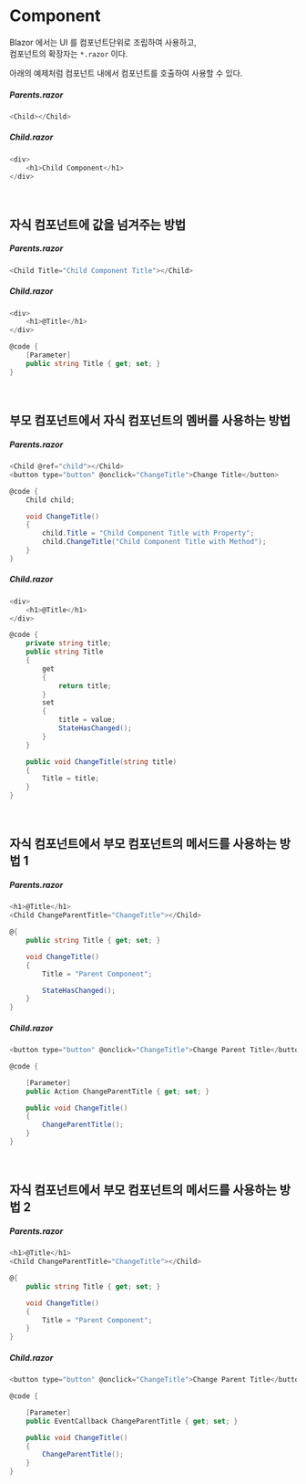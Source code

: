 # Component

Blazor 에서는 UI 를 컴포넌트단위로 조립하여 사용하고,   
컴포넌트의 확장자는 `*.razor` 이다.  

아래의 예제처럼 컴포넌트 내에서 컴포넌트를 호출하여 사용할 수 있다.

##### Parents.razor
```cs
<Child></Child>
```
##### Child.razor
```cs
<div>
    <h1>Child Component</h1>
</div>
```

<br>

## 자식 컴포넌트에 값을 넘겨주는 방법

##### Parents.razor
```cs
<Child Title="Child Component Title"></Child>
```
##### Child.razor
```cs
<div>
    <h1>@Title</h1>
</div>

@code {
    [Parameter]
    public string Title { get; set; }
}
```

<br>

## 부모 컴포넌트에서 자식 컴포넌트의 멤버를 사용하는 방법

##### Parents.razor
```cs
<Child @ref="child"></Child>
<button type="button" @onclick="ChangeTitle">Change Title</button>

@code {
    Child child;

    void ChangeTitle()
    {
        child.Title = "Child Component Title with Property";
        child.ChangeTitle("Child Component Title with Method");
    }
}
```
##### Child.razor
```cs
<div>
    <h1>@Title</h1>
</div>

@code {
    private string title;
    public string Title
    {
        get
        {
            return title;
        }
        set
        {
            title = value;
            StateHasChanged();
        }
    }

    public void ChangeTitle(string title)
    {
        Title = title;
    }
}
```

<br>

## 자식 컴포넌트에서 부모 컴포넌트의 메서드를 사용하는 방법 1

##### Parents.razor
```cs
<h1>@Title</h1>
<Child ChangeParentTitle="ChangeTitle"></Child>

@{
    public string Title { get; set; }

    void ChangeTitle()
    {
        Title = "Parent Component";

        StateHasChanged();
    }
}
```
##### Child.razor
```cs
<button type="button" @onclick="ChangeTitle">Change Parent Title</button>

@code {

    [Parameter]
    public Action ChangeParentTitle { get; set; }

    public void ChangeTitle()
    {
        ChangeParentTitle();
    }
}
```

<br>

## 자식 컴포넌트에서 부모 컴포넌트의 메서드를 사용하는 방법 2

##### Parents.razor
```cs
<h1>@Title</h1>
<Child ChangeParentTitle="ChangeTitle"></Child>

@{
    public string Title { get; set; }

    void ChangeTitle()
    {
        Title = "Parent Component";
    }
}
```
##### Child.razor
```cs
<button type="button" @onclick="ChangeTitle">Change Parent Title</button>

@code {

    [Parameter]
    public EventCallback ChangeParentTitle { get; set; }

    public void ChangeTitle()
    {
        ChangeParentTitle();
    }
}
```